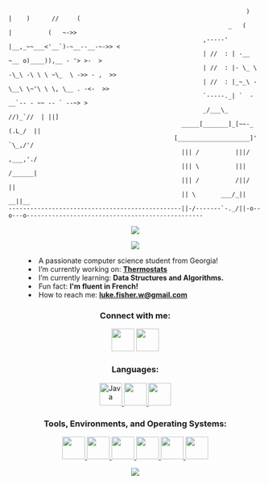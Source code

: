 ```
                                                                  )   |    )      //     (
                                                             _   (    |          (   ~->>
                                                      ,-----' |__,_~~___<'__`)-~__--__-~->> <
                                                      | //  : | -__   ~__ o)____)),__ - '> >-  >
                                                      | //  : |- \_ \ -\_\ -\ \ \ ~\_  \ ->> - ,  >>
                                                      | //  : |_~_\ -\__\ \~'\ \ \, \__ . -<-  >>
                                                      `-----._| `  -__`-- - ~~ -- ` --~> >
                                                      _/___\_    //)_`//  | ||]
                                                _____[_______]_[~~-_ (.L_/  ||
                                              [____________________]' `\_,/'/
                                                ||| /          |||/  ,___,'./
                                                ||| \          ||| /______|
                                                ||| /          /||/   ||
                                                || \       ___/_||  __||__
------------------------------------------------||-/-------`-._/||-o--o---o-------------------------------------------------
```
<body>
    <p align="center">
      <picture>
        <source media="(prefers-color-scheme: dark)" srcset="https://readme-typing-svg.demolab.com/?lines=Luke%20Fisher&font=Doto&weight=400&center=true&width=1500&height=100&color=8ab2d9&vCenter=true&repeat=false&size=65" /> 
        <img src="https://readme-typing-svg.demolab.com/?lines=Luke%20Fisher&font=Doto&weight=400&center=true&width=1500&height=100&color=274865&vCenter=true&repeat=false&size=65" />
      </picture>
    </p>
    <p align="center">
      <picture>
        <source media="(prefers-color-scheme: dark)" srcset="https://readme-typing-svg.demolab.com/?lines=Full%20time%20Computer- Science%20Student;Learning%20and%20coding%20are%20my%20passions!;Welcome!&font=Doto&weight=500&center=true&&width=1500&height=100&color=8ab2d9&vCenter=true&pause=2000&size=50" /> 
        <img src="https://readme-typing-svg.demolab.com/?lines=Full%20time%20Computer-Science%20Student;Learning%20and%20coding%20are%20my%20passions!;Welcome!&font=Doto&weight=500&center=true&&width=1500&height=100&color=274865&vCenter=true&pause=2000&size=50"" />
      </picture>
    </p>
</body>

<menu>
  <li> A passionate computer science student from Georgia!</li>
  <li> I’m currently working on: <a href="https://github.com/acobrien/ThermoStats-webapp"><b>Thermostats</b></a></li>
  <li> I’m currently learning: <b>Data Structures and Algorithms.</b></li>
  <li> Fun fact: <b>I'm fluent in French!</b></li>
  <li> How to reach me: <a href="mailto:luke.fisher.w@gmail.com""><b>luke.fisher.w@gmail.com</b></a></li>
</li>
</menu>

<h3 align="center">Connect with me:</h3>
    <p align="center">
    <a href="https://linkedin.com/in/luke-w-fisher" target="blank"> <img height="45" width="45" src="https://upload.wikimedia.org/wikipedia/commons/8/81/LinkedIn_icon.svg" /></a>
    <a href="https://instagram.com/lukewfisher" target="blank"> <img height="45" width="45" src="https://cdn.simpleicons.org/instagram/steelblue" /></a>
</p>

<h3 align="center">Languages:</h3>
<p align="center"> 
  <a href="https://www.java.com" target="_blank" rel="noreferrer"> <img height="45" width="45" src="https://profilinator.rishav.dev/skills-assets/java-original-wordmark.svg" alt="Java"/> </a>
  <a href="https://www.python.org" target="_blank" rel="noreferrer"> <img height="45" width="45" src="https://cdn.simpleicons.org/python/steelblue" /> </a> 
  <a href="https://www.w3.org/html/" target="_blank" rel="noreferrer"> <img height="45" width="45" src="https://cdn.simpleicons.org/html5/steelblue" /> </a> 
</p>

<h3 align="center">Tools, Environments, and Operating Systems:</h3>
<p align="center">
  <a href="https://eclipseide.org/" target="_blank" rel="noreferrer"> <img height="45" width="45" src="https://cdn.simpleicons.org/eclipseide/steelblue" /> </a>
  <a href="https://gamemaker.io/" target="_blank" rel="noreferrer"> <img height="45" width="45" src="https://cdn.simpleicons.org/gamemaker/steelblue" /> </a> 
  <a href="https://linux.org/" target="_blank" rel="noreferrer"> <img height="45" width="45" src="https://cdn.simpleicons.org/linux/steelblue" /> </a>
  <a href="https://archlinux.org/" target="_blank" rel="noreferrer"> <img height="45" width="45" src="https://cdn.simpleicons.org/archlinux/steelblue" /> </a>
  <a href="https://notion.com/" target="_blank" rel="noreferrer"> <img height="45" width="45" src="https://cdn.simpleicons.org/notion/steelblue" /> </a>
  <a href="https://github.com/" target="_blank" rel="noreferrer"> <img height="45" width="45" src="https://cdn.simpleicons.org/github/steelblue" /> </a>
</p>

<body>
    <p align="center">
      <picture>
        <source media="(prefers-color-scheme: dark)" srcset="https://readme-typing-svg.demolab.com/?lines=Thanks+for+stopping+by!;Merci+pour+votre+visite!&font=Doto&weight=500&center=true&&width=1500&height=100&color=8ab2d9&vCenter=true&pause=4000&size=50" /> 
        <img src="https://readme-typing-svg.demolab.com/?lines=Thanks+for+stopping+by!;Merci+pour+votre+visite!&font=Doto&weight=500&center=true&&width=1500&height=100&color=274865&vCenter=true&pause=4000&size=50" />
      </picture>
    </p>
</body>
